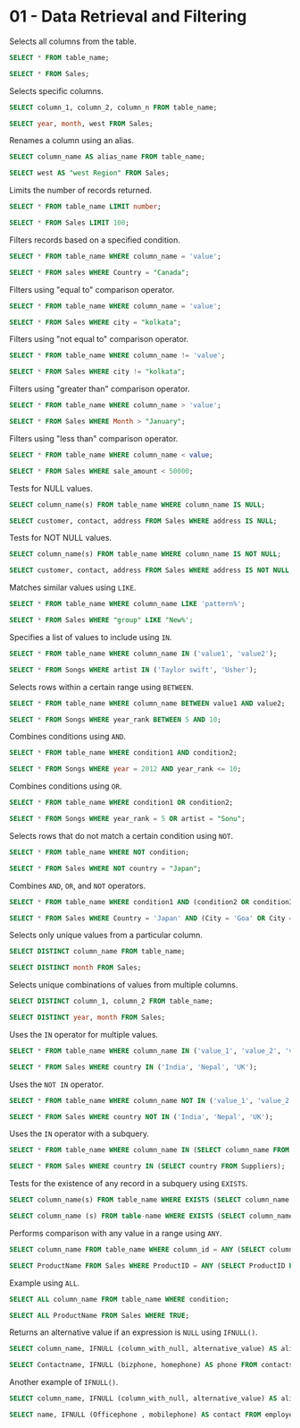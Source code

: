 # 01 - Data Retrieval and Filtering

Selects all columns from the table.

```sql
SELECT * FROM table_name;

SELECT * FROM Sales;
```

Selects specific columns.

```sql
SELECT column_1, column_2, column_n FROM table_name;

SELECT year, month, west FROM Sales;
```

Renames a column using an alias.

```sql
SELECT column_name AS alias_name FROM table_name;

SELECT west AS "west Region" FROM Sales;
```

Limits the number of records returned.

```sql
SELECT * FROM table_name LIMIT number;

SELECT * FROM Sales LIMIT 100;
```

Filters records based on a specified condition.

```sql
SELECT * FROM table_name WHERE column_name = 'value';

SELECT * FROM sales WHERE Country = "Canada";
```

Filters using "equal to" comparison operator.

```sql
SELECT * FROM table_name WHERE column_name = 'value';

SELECT * FROM Sales WHERE city = "kolkata";
```

Filters using "not equal to" comparison operator.

```sql
SELECT * FROM table_name WHERE column_name != 'value';

SELECT * FROM Sales WHERE city != "kolkata";
```

Filters using "greater than" comparison operator.

```sql
SELECT * FROM table_name WHERE column_name > 'value';

SELECT * FROM Sales WHERE Month > "January";
```

Filters using "less than" comparison operator.

```sql
SELECT * FROM table_name WHERE column_name < value;

SELECT * FROM Sales WHERE sale_amount < 50000;
```

Tests for NULL values.

```sql
SELECT column_name(s) FROM table_name WHERE column_name IS NULL;

SELECT customer, contact, address FROM Sales WHERE address IS NULL;
```

Tests for NOT NULL values.

```sql
SELECT column_name(s) FROM table_name WHERE column_name IS NOT NULL;

SELECT customer, contact, address FROM Sales WHERE address IS NOT NULL;
```

Matches similar values using `LIKE`.

```sql
SELECT * FROM table_name WHERE column_name LIKE 'pattern%';

SELECT * FROM Sales WHERE "group" LIKE "New%';
```

Specifies a list of values to include using `IN`.

```sql
SELECT * FROM table_name WHERE column_name IN ('value1', 'value2');

SELECT * FROM Songs WHERE artist IN ('Taylor swift', 'Usher');
```

Selects rows within a certain range using `BETWEEN`.

```sql
SELECT * FROM table_name WHERE column_name BETWEEN value1 AND value2;

SELECT * FROM Songs WHERE year_rank BETWEEN 5 AND 10;
```

Combines conditions using `AND`.

```sql
SELECT * FROM table_name WHERE condition1 AND condition2;

SELECT * FROM Songs WHERE year = 2012 AND year_rank <= 10;
```

Combines conditions using `OR`.

```sql
SELECT * FROM table_name WHERE condition1 OR condition2;

SELECT * FROM Songs WHERE year_rank = 5 OR artist = "Sonu";
```

Selects rows that do not match a certain condition using `NOT`.

```sql
SELECT * FROM table_name WHERE NOT condition;

SELECT * FROM Sales WHERE NOT country = "Japan";
```

Combines `AND`, `OR`, and `NOT` operators.

```sql
SELECT * FROM table_name WHERE condition1 AND (condition2 OR condition3);

SELECT * FROM Sales WHERE Country = 'Japan' AND (City = 'Goa' OR City = 'Puri');
```

Selects only unique values from a particular column.

```sql
SELECT DISTINCT column_name FROM table_name;

SELECT DISTINCT month FROM Sales;
```

Selects unique combinations of values from multiple columns.

```sql
SELECT DISTINCT column_1, column_2 FROM table_name;

SELECT DISTINCT year, month FROM Sales;
```

Uses the `IN` operator for multiple values.

```sql
SELECT * FROM table_name WHERE column_name IN ('value_1', 'value_2', 'value_3');

SELECT * FROM Sales WHERE country IN ('India', 'Nepal', 'UK');
```

Uses the `NOT IN` operator.

```sql
SELECT * FROM table_name WHERE column_name NOT IN ('value_1', 'value_2', 'value_3');

SELECT * FROM Sales WHERE country NOT IN ('India', 'Nepal', 'UK');
```

Uses the `IN` operator with a subquery.

```sql
SELECT * FROM table_name WHERE column_name IN (SELECT column_name FROM other_table);

SELECT * FROM Sales WHERE country IN (SELECT country FROM Suppliers);
```

Tests for the existence of any record in a subquery using `EXISTS`.

```sql
SELECT column_name(s) FROM table_name WHERE EXISTS (SELECT column_name FROM other_table WHERE condition);

SELECT column_name (s) FROM table-name WHERE EXISTS (SELECT column_name FROM table_name WHERE condition);
```

Performs comparison with any value in a range using `ANY`.

```sql
SELECT column_name FROM table_name WHERE column_id = ANY (SELECT column_id FROM other_table WHERE condition);

SELECT ProductName FROM Sales WHERE ProductID = ANY (SELECT ProductID FROM OrderDetails WHERE Quantity > 99);
```

Example using `ALL`.

```sql
SELECT ALL column_name FROM table_name WHERE condition;

SELECT ALL ProductName FROM Sales WHERE TRUE;
```

Returns an alternative value if an expression is `NULL` using `IFNULL()`.

```sql
SELECT column_name, IFNULL (column_with_null, alternative_value) AS alias_name FROM contacts;

SELECT Contactname, IFNULL (bizphone, homephone) AS phone FROM contacts;
```

Another example of `IFNULL()`.

```sql
SELECT column_name, IFNULL (column_with_null, alternative_value) AS alias_name FROM employee;

SELECT name, IFNULL (Officephone , mobilephone) AS contact FROM employee;
```